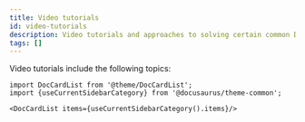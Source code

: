```yaml
---
title: Video tutorials
id: video-tutorials
description: Video tutorials and approaches to solving certain common Data Engineering problems within Prophecy
tags: []
---
```


Video tutorials include the following topics:

```mdx-code-block
import DocCardList from '@theme/DocCardList';
import {useCurrentSidebarCategory} from '@docusaurus/theme-common';

<DocCardList items={useCurrentSidebarCategory().items}/>
```
